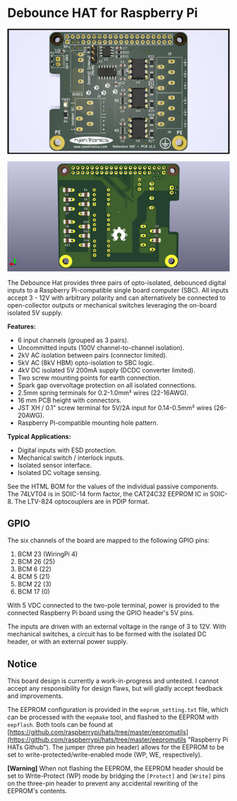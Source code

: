 # Debounce HAT for Raspberry Pi #

![Debounce HAT](debounce_shield_005.jpg)

![Debounce HAT back](debounce_shield_005a.jpg)

The Debounce Hat provides three pairs of opto-isolated, debounced digital inputs to a Raspberry Pi-compatible single board computer (SBC).
All inputs accept 3 - 12V with arbitrary polarity and can alternatively be connected to open-collector outputs or mechanical switches leveraging the on-board isolated 5V supply.

**Features:**
  

-  6 input channels (grouped as 3 pairs).
-  Uncommitted inputs (100V channel-to-channel isolation).
-  2kV AC isolation between pairs (connector limited).
-  5kV AC (8kV HBM) opto-isolation to SBC logic.
-  4kV DC isolated 5V 200mA supply (DCDC converter limited).
-  Two screw mounting points for earth connection.
-  Spark gap overvoltage protection on all isolated connections.
-  2.5mm spring terminals for 0.2-1.0mm² wires (22-16AWG).
-  16 mm PCB height with connectors.
-  JST XH / 0.1" screw terminal for 5V/2A input for 0.14-0.5mm² wires (26-20AWG).
-  Raspberry Pi-compatible mounting hole pattern.
  
**Typical Applications:**

-  Digital inputs with ESD protection.
-  Mechanical switch / interlock inputs.
-  Isolated sensor interface.
-  Isolated DC voltage sensing.

  
See the HTML BOM for the values of the individual passive components. The 74LVT04 is in SOIC-14 form factor, the CAT24C32 EEPROM IC in SOIC-8. The LTV-824 optocouplers are in PDIP format.

## GPIO ##

The six channels of the board are mapped to the following GPIO pins:

  1. BCM 23 (WiringPi 4)
  2. BCM 26 (25)
  3. BCM 6 (22)
  4. BCM 5 (21)
  5. BCM 22 (3)
  6. BCM 17 (0)


With 5 VDC connected to the two-pole terminal, power is provided to the connected Raspberry Pi board using the GPIO header's 5V pins.

The inputs are driven with an external voltage in the range of 3 to 12V. With mechanical switches, a circuit has to be formed with the isolated DC header, or with an external power supply.


## Notice ##

This board design is currently a work-in-progress and untested. I cannot accept any responsibility for design flaws, but will gladly accept feedback and improvements.

The EEPROM configuration is provided in the `eeprom_setting.txt` file, which can be processed with the `eepmake` tool, and flashed to the EEPROM with `eepflash`. Both tools can be found at [https://github.com/raspberrypi/hats/tree/master/eepromutils](https://github.com/raspberrypi/hats/tree/master/eepromutils "Raspberry Pi HATs Github"). The jumper (three pin header) allows for the EEPROM to be set to write-protected/write-enabled mode (WP, WE, respectively).

**[Warning]** When not flashing the EEPROM, the EEPROM header should be set to Write-Protect (WP) mode by bridging the `[Protect]` and `[Write]` pins on the three-pin header to prevent any accidental rewriting of the EEPROM's contents.
